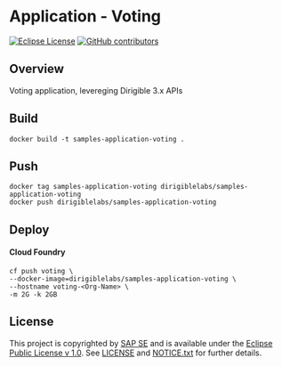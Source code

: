 # Application - Voting

[![Eclipse License](http://img.shields.io/badge/license-Eclipse-brightgreen.svg)](LICENSE)
[![GitHub contributors](https://img.shields.io/github/contributors/dirigiblelabs/application-voting.svg)](https://github.com/dirigiblelabs/application-voting/graphs/contributors)

## Overview
Voting application, levereging Dirigible 3.x APIs
 
## Build

```
docker build -t samples-application-voting .
```

## Push

```
docker tag samples-application-voting dirigiblelabs/samples-application-voting
docker push dirigiblelabs/samples-application-voting
```

## Deploy

#### Cloud Foundry
```
cf push voting \
--docker-image=dirigiblelabs/samples-application-voting \
--hostname voting-<Org-Name> \
-m 2G -k 2GB
```

## License

This project is copyrighted by [SAP SE](http://www.sap.com/) and is available under the [Eclipse Public License v 1.0](https://www.eclipse.org/legal/epl-v10.html). See [LICENSE](LICENSE) and [NOTICE.txt](NOTICE.txt) for further details.
